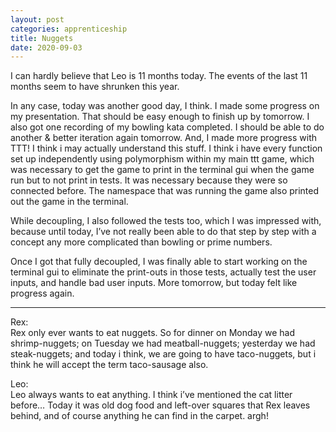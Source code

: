 ```yaml
---
layout: post 
categories: apprenticeship
title: Nuggets
date: 2020-09-03
---
```


I can hardly believe that Leo is 11 months today.  The events of the last 11 months seem to have shrunken this year.

In any case, today was another good day, I think.  I made some progress on my presentation.  That should be easy enough to finish up by tomorrow.  I also got one recording of my bowling kata completed.  I should be able to do another & better iteration again tomorrow.  And, I made more progress with TTT!  I think i may actually understand this stuff.  I think i have every function set up independently using polymorphism within my main ttt game, which was necessary to get the game to print in the terminal gui when the game run but to not print in tests.  It was necessary because they were so connected before.  The namespace that was running the game also printed out the game in the terminal.  

While decoupling, I also followed the tests too, which I was impressed with, because until today, I’ve not really been able to do that step by step with a concept any more complicated than bowling or prime numbers. 

Once I got that fully decoupled, I was finally able to start working on the terminal gui to eliminate the print-outs in those tests, actually test the user inputs, and handle bad user inputs.  More tomorrow, but today felt like progress again.

***
Rex:  
Rex only ever wants to eat nuggets.  So for dinner on Monday we had shrimp-nuggets; on Tuesday we had meatball-nuggets; yesterday we had steak-nuggets; and today i think, we are going to have taco-nuggets, but i think he will accept the term taco-sausage also.  

Leo:  
Leo always wants to eat anything.  I think i’ve mentioned the cat litter before…  Today it was old dog food and left-over squares that Rex leaves behind, and of course anything he can find in the carpet.  argh!

